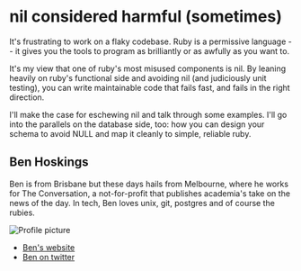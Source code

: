 # nil considered harmful (sometimes)

It's frustrating to work on a flaky codebase. Ruby is a permissive language -- it gives you the tools to program as brilliantly or as awfully as you want to.

It's my view that one of ruby's most misused components is nil. By leaning heavily on ruby's functional side and avoiding nil (and judiciously unit testing), you can write maintainable code that fails fast, and fails in the right direction.

I'll make the case for eschewing nil and talk through some examples. I'll go into the parallels on the database side, too: how you can design your schema to avoid NULL and map it cleanly to simple, reliable ruby.


## Ben Hoskings

Ben is from Brisbane but these days hails from Melbourne, where he works for The Conversation, a not-for-profit that publishes academia's take on the news of the day. In tech, Ben loves unix, git, postgres and of course the rubies.

![Profile picture](https://raw.github.com/benhoskings/rubyconfau-2013-cfp/master/ben_hoskings-nil_considered_harmful_sometimes/profile_picture.jpg)

- [Ben's website](http://benhoskin.gs)
- [Ben on twitter](https://twitter.com/ben_h)
